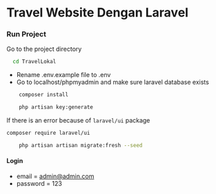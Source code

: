 # Travel Website Dengan Laravel

### Run Project

Go to the project directory

```bash
  cd TravelLokal
```

-   Rename .env.example file to .env
-   Go to localhost/phpmyadmin and make sure laravel database exists

```bash
    composer install
```

```bash
    php artisan key:generate
```
 If there is an error because of ```laravel/ui``` package 

 ```bash 
 composer require laravel/ui
 ```

```bash
    php artisan artisan migrate:fresh --seed
```


#### Login

-   email = admin@admin.com
-   password = 123
